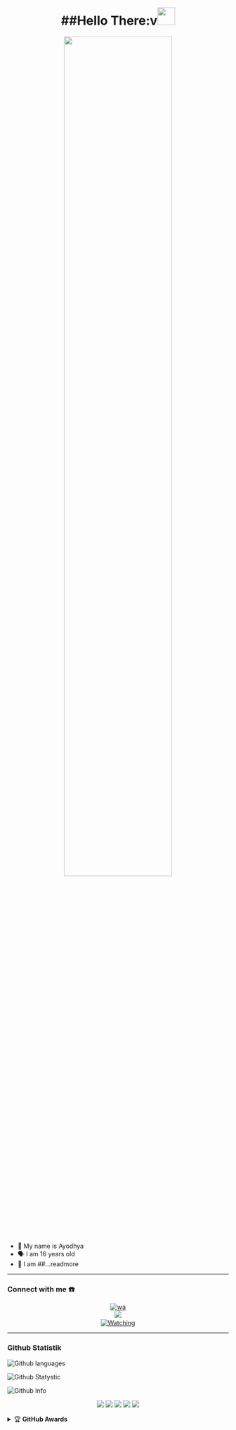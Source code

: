<h1 align="center">##Hello There:v<img src="https://www.icegif.com/wp-content/uploads/icegif-2013.gif" width="40px" alt=""><br></h1>

<p align="center">
    <img src="https://cdn.bhdw.net/im/beautiful-anime-girl-with-blue-hair-posing-with-butterflies-wallpaper-109598_w635.webp" width="70%" style="margin-left: auto;margin-right: auto;display: block;">
</p>

<p align="center">

- 👼 My name is Ayodhya
- 🗣️ I am 16 years old 
- 🔭 I am ##...readmore

</p>

------
### Connect with me ☎️
<p align="center">
  <a href="https://api.whatsapp.com/send/?phone=94759874797&text=haloo%3Av&type=phone_number&app_absent=0" target="_blank"><img src="https://img.shields.io/badge/WhatsApp-25D366?style=for-the-badge&logo=whatsapp&logoColor=white" alt="wa"></a>
     <br><a name=dragneel1111&label=VIEWS&style=flat-square&color=green" />
  <a href="https://github.com/Rossy-Chan"><img src="https://img.shields.io/badge/-GitHub-black?style=flat-square&logo=github" />
       <a name=dragneel1111&label=VIEWS&style=flat-square&color=green" /></br>
  <a href="https://komarev.com/ghpvc/?username=dragneel1111&color=blue&style=flat-square&label=Profile+Views">
    <img title="Watching" src="https://komarev.com/ghpvc/?username=dragneel1111&color=blue&style=flat-square&label=Profile+View"></a>
</p>

------

### Github Statistik


![Github languages](https://github-readme-stats.vercel.app/api/top-langs/?username=dragneel1111&theme=great-gatsby)

![Github Statystic](https://github-readme-streak-stats.herokuapp.com?user=dragneel1111&theme=tokyonight&hide_border=false&properties=background&border=%239611C5FF)

![Github Info](https://github-profile-summary-cards.vercel.app/api/cards/profile-details?username=dragneel1111&theme=monokai)

<p align="center">
    <img src="https://img.shields.io/badge/OS-Linux-blue?&logo=Linux" />
    <img src="https://img.shields.io/badge/OS-Windows-blue?&logo=Windows" />
    <img src="https://img.shields.io/badge/IDE-Xcode-blue?&logo=xcode" />
    <img src="https://img.shields.io/badge/Text%20Editor-Visual%20Studio%20Code-blue?&logo=visual%20studio%20code&logoColor=blue" />
    <img src="https://img.shields.io/badge/Sublime%20Text-gray?&logo=Sublime-Text" />
</p>
<details>
    <summary>&#127942 <b>GitHub Awards</b></summary><br/>

![Github Trophy](https://github-profile-trophy.vercel.app/?username=phaticusthiccy)

</details>
